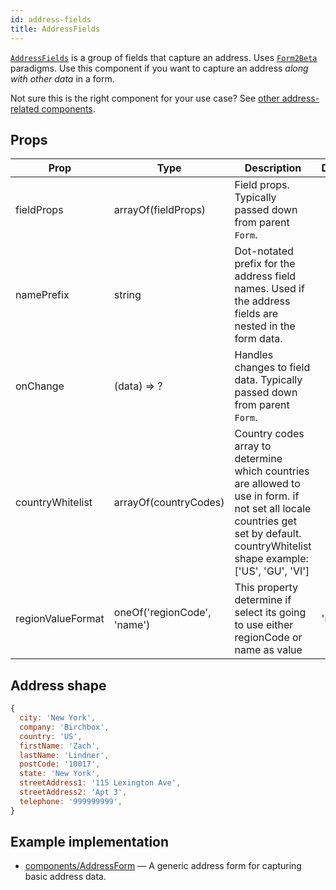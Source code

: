 ```yaml
---
id: address-fields
title: AddressFields
---
```


[`AddressFields`](https://github.com/birchbox/bernard_black/blob/develop/src/components/Addresses/AddressFields/index.js) is a group of fields that capture an address. Uses [`Form2Beta`](components/form.md) paradigms. Use this component if you want to capture an address *along with other data* in a form.

Not sure this is the right component for your use case? See [other address-related components](guides/addresses.md).

## Props

Prop|Type|Description|Default
---|---|---|---
fieldProps|arrayOf(fieldProps)|Field props. Typically passed down from parent `Form`.|
namePrefix|string|Dot-notated prefix for the address field names. Used if the address fields are nested in the form data.|
onChange|(data) => ?|Handles changes to field data. Typically passed down from parent `Form`.|
countryWhitelist | arrayOf(countryCodes)| Country codes array to determine which countries are allowed to use in form. if not set all locale countries get set by default. countryWhitelist shape example: ['US', 'GU', 'VI'] |
regionValueFormat | oneOf('regionCode', 'name')| This property determine if select its going to use either regionCode or name as value | 'name'

## Address shape

```jsx
{
  city: 'New York',
  company: 'Birchbox',
  country: 'US',
  firstName: 'Zach',
  lastName: 'Lindner',
  postCode: '10017',
  state: 'New York',
  streetAddress1: '115 Lexington Ave',
  streetAddress2: 'Apt 3',
  telephone: '999999999',
}
```

## Example implementation

- [components/AddressForm](https://github.com/birchbox/bernard_black/blob/develop/src/components/Addresses/AddressForm/index.js) — A generic address form for capturing basic address data.
